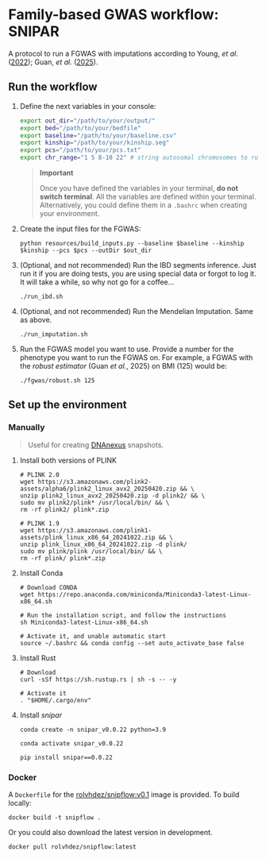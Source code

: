 # Family-based GWAS workflow: SNIPAR

A protocol to run a FGWAS with imputations according to Young, *et al*. ([2022](https://www.nature.com/articles/s41588-022-01085-0)); Guan, *et al.* ([2025](https://www.nature.com/articles/s41588-025-02118-0)).

## Run the workflow

1. Define the next variables in your console:

    ```bash
    export out_dir="/path/to/your/output/"
    export bed="/path/to/your/bedfile"
    export baseline="/path/to/your/baseline.csv"
    export kinship="/path/to/your/kinship.seg"
    export pcs="/path/to/your/pcs.txt"
    export chr_range="1 5 8-10 22" # string autosomal chromosomes to run
    ```

    >**Important**
    >
    >Once you have defined the variables in your terminal, **do not switch terminal**. All the variables are defined within your terminal. Alternatively, you could define them in a `.bashrc` when creating your environment.

2. Create the input files for the FGWAS:

    ```shell
    python resources/build_inputs.py --baseline $baseline --kinship $kinship --pcs $pcs --outDir $out_dir
    ```

3. (Optional, and not recommended) Run the IBD segments inference. Just run it if you are doing tests, you are using special data or forgot to log it. It will take a while, so why not go for a coffee...

	```shell
	./run_ibd.sh
	```

4. (Optional, and not recommended) Run the Mendelian Imputation. Same as above.

	```shell
	./run_imputation.sh
	```

6. Run the FGWAS model you want to use. Provide a number for the phenotype you want to run the FGWAS on. For example, a FGWAS with the *robust estimator* (Guan *et al.*, 2025) on BMI (125) would be:

    ```shell
    ./fgwas/robust.sh 125
    ```

## Set up the environment
### Manually
> Useful for creating [DNAnexus](https://academy.dnanexus.com/docker/creating_docker_snapshots) snapshots.

1. Install both versions of PLINK

	```shell
	# PLINK 2.0
	wget https://s3.amazonaws.com/plink2-assets/alpha6/plink2_linux_avx2_20250420.zip && \
	unzip plink2_linux_avx2_20250420.zip -d plink2/ && \
	sudo mv plink2/plink* /usr/local/bin/ && \
	rm -rf plink2/ plink*.zip
	```
	```shell
	# PLINK 1.9
	wget https://s3.amazonaws.com/plink1-assets/plink_linux_x86_64_20241022.zip && \
	unzip plink_linux_x86_64_20241022.zip -d plink/
	sudo mv plink/plink /usr/local/bin/ && \
	rm -rf plink/ plink*.zip
	```

2. Install Conda

	```shell
	# Download CONDA
	wget https://repo.anaconda.com/miniconda/Miniconda3-latest-Linux-x86_64.sh
	```
	```shell
	# Run the installation script, and follow the instructions
	sh Miniconda3-latest-Linux-x86_64.sh
	```
	```shell
	# Activate it, and unable automatic start
	source ~/.bashrc && conda config --set auto_activate_base false
	```

3. Install Rust
	```shell
	# Download
	curl -sSf https://sh.rustup.rs | sh -s -- -y
	```
	```shell
	# Activate it
	. "$HOME/.cargo/env"
	```

4. Install *snipar*

	```shell
	conda create -n snipar_v0.0.22 python=3.9
	```
	```shell
	conda activate snipar_v0.0.22
	```
	```shell
	pip install snipar==0.0.22
	```

### Docker
A `Dockerfile` for the [rolvhdez/snipflow:v0.1](https://hub.docker.com/repository/docker/rolvhdez/snipflow/general) image is provided. To build locally:

```shell
docker build -t snipflow .
```

Or you could also download the latest version in development.

```shell
docker pull rolvhdez/snipflow:latest
```